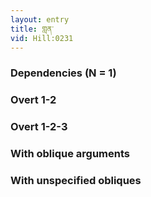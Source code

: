 ```yaml
---
layout: entry
title: གླན་
vid: Hill:0231
---
```

### Dependencies (N = 1)


### Overt 1-2


### Overt 1-2-3


### With oblique arguments


### With unspecified obliques
